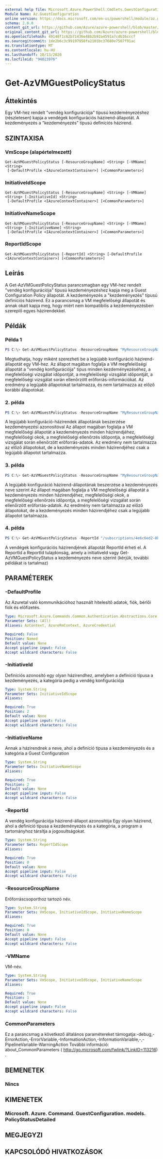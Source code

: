 ```yaml
---
external help file: Microsoft.Azure.PowerShell.Cmdlets.GuestConfiguration.dll-Help.xml
Module Name: Az.GuestConfiguration
online version: https://docs.microsoft.com/en-us/powershell/module/az.guestconfiguration/get-AzVMGuestPolicyStatus
schema: 2.0.0
content_git_url: https://github.com/Azure/azure-powershell/blob/master/src/GuestConfiguration/GuestConfiguration/help/Get-AzVMGuestPolicyStatus.md
original_content_git_url: https://github.com/Azure/azure-powershell/blob/master/src/GuestConfiguration/GuestConfiguration/help/Get-AzVMGuestPolicyStatus.md
ms.openlocfilehash: 49148f1c62b71436e48b2b92a4591a7cdb36cccf
ms.sourcegitcommit: 1de2b6c3c99197958fa2101bc37680e7507f91ac
ms.translationtype: MT
ms.contentlocale: hu-HU
ms.lasthandoff: 10/13/2020
ms.locfileid: "94023976"
---
```

# Get-AzVMGuestPolicyStatus

## Áttekintés
Egy VM-hez rendelt "vendég konfigurációja" típusú kezdeményezéshez (részletesen) kapja a vendégek konfigurációs házirend-állapotát.
A kezdeményezés a "kezdeményezés" típusú definíciós házirend.

## SZINTAXISA

### VmScope (alapértelmezett)
```
Get-AzVMGuestPolicyStatus [-ResourceGroupName] <String> [-VMName] <String>
 [-DefaultProfile <IAzureContextContainer>] [<CommonParameters>]
```

### InitiativeIdScope
```
Get-AzVMGuestPolicyStatus [-ResourceGroupName] <String> [-VMName] <String> [-InitiativeId] <String>
 [-DefaultProfile <IAzureContextContainer>] [<CommonParameters>]
```

### InitiativeNameScope
```
Get-AzVMGuestPolicyStatus [-ResourceGroupName] <String> [-VMName] <String> [-InitiativeName] <String>
 [-DefaultProfile <IAzureContextContainer>] [<CommonParameters>]
```

### ReportIdScope
```
Get-AzVMGuestPolicyStatus [-ReportId] <String> [-DefaultProfile <IAzureContextContainer>] [<CommonParameters>]
```

## Leírás
A Get-AzVMGuestPolicyStatus parancsmagban egy VM-hez rendelt "vendég konfigurációja" típusú kezdeményezéshez kapja meg a Guest Configuration Policy állapotát.
A kezdeményezés a "kezdeményezés" típusú definíciós házirend.
Ez a parancsmag a VM megfelelőségi állapotát és annak okait kapja meg, hogy miért nem kompatibilis a kezdeményezésben szereplő egyes házirendekkel.

## Példák

### Példa 1
```powershell
PS C:\> Get-AzVMGuestPolicyStatus -ResourceGroupName "MyResourceGroupName" -VMName "MyVMName"
```

Megtudhatja, hogy miként szerezheti be a legújabb konfiguráció házirend-állapotát egy VM-hez.
Az állapot magában foglalja a VM megfelelőségi állapotát a "vendég konfigurációja" típus minden kezdeményezéséhez, a megfelelőségi vizsgálat időpontját, a megfelelőségi vizsgálat időpontját, a megfelelőségi vizsgálat során ellenőrzött erőforrás-információkat.
Az eredmény a legújabb állapotokat tartalmazza, és nem tartalmazza az előző korábbi állapotokat.

### 2. példa
```powershell
PS C:\> Get-AzVMGuestPolicyStatus -ResourceGroupName "MyResourceGroupName" -VMName "MyVMName" -InitiativeId "/providers/Microsoft.Authorization/policySetDefinitions/3fa7cbf5-c0a4-4a59-85a5-cca4d996d5af"
```

A legújabb konfiguráció-házirendek állapotának beszerzése kezdeményezési azonosítóval Az állapot magában foglalja a VM megfelelőségi állapotát a kezdeményezés minden házirendjéhez, megfelelőségi okok, a megfelelőségi ellenőrzés időpontja, a megfelelőségi vizsgálat során ellenőrzött erőforrás-adatok.
Az eredmény nem tartalmazza az előző állapotokat, de a kezdeményezés minden házirendjéhez csak a legújabb állapotot tartalmazza.

### 3. példa
```powershell
PS C:\> Get-AzVMGuestPolicyStatus -ResourceGroupName "MyResourceGroupName" -VMName "MyVMName" -InitiativeName "b5a822e0-ba98-4e54-9278-5d9833aa9b17"
```

A legújabb konfiguráció házirend-állapotának beszerzése a kezdeményezés neve szerint
Az állapot magában foglalja a VM megfelelőségi állapotát a kezdeményezés minden házirendjéhez, megfelelőségi okok, a megfelelőségi ellenőrzés időpontja, a megfelelőségi vizsgálat során ellenőrzött erőforrás-adatok.
Az eredmény nem tartalmazza az előző állapotokat, de a kezdeményezés minden házirendjéhez csak a legújabb állapotot tartalmazza.

### 4. példa
```powershell
PS C:\> Get-AzVMGuestPolicyStatus -ReportId "/subscriptions/4e6c6ed2-0bf6-41d7-9d21-a452c2cc7920/resourceGroups/MyResourceGroupName/providers/Microsoft.Compute/virtualMachines/MyVMName/providers/Microsoft.GuestConfiguration/guestConfigurationAssignments/MaximumPasswordAge/reports/c271f845-2c0a-4456-a441-e48fc332d0ac"
```

A vendégek konfigurációs házirendjének állapotát ReportId érheti el.
A ReportId a ReportId tulajdonság, amely a initiativeId vagy Get-AzVMGuestPolicyStatus a kezdeményezés neve szerint (kérjük, további példákat is tartalmaz)

## PARAMÉTEREK

### -DefaultProfile
Az Azuretal való kommunikációhoz használt hitelesítő adatok, fiók, bérlői fiók és előfizetés.

```yaml
Type: Microsoft.Azure.Commands.Common.Authentication.Abstractions.Core.IAzureContextContainer
Parameter Sets: (All)
Aliases: AzContext, AzureRmContext, AzureCredential

Required: False
Position: Named
Default value: None
Accept pipeline input: False
Accept wildcard characters: False
```

### -InitiativeId
Definíciós azonosító egy olyan házirendhez, amelyben a definíció típusa a kezdeményezés, a kategória pedig a vendég konfigurációja

```yaml
Type: System.String
Parameter Sets: InitiativeIdScope
Aliases:

Required: True
Position: 2
Default value: None
Accept pipeline input: False
Accept wildcard characters: False
```

### -InitiativeName
Annak a házirendnek a neve, ahol a definíció típusa a kezdeményezés és a kategória a Guest Configuration

```yaml
Type: System.String
Parameter Sets: InitiativeNameScope
Aliases:

Required: True
Position: 2
Default value: None
Accept pipeline input: False
Accept wildcard characters: False
```

### -ReportId
A vendég konfigurációja házirend-állapot azonosítója
Egy olyan házirend, ahol a definíció típusa a kezdeményezés és a kategória, a program a tartományhoz társítja a jogosultságokat.

```yaml
Type: System.String
Parameter Sets: ReportIdScope
Aliases:

Required: True
Position: 0
Default value: None
Accept pipeline input: False
Accept wildcard characters: False
```

### -ResourceGroupName
Erőforráscsoporthoz tartozó név.

```yaml
Type: System.String
Parameter Sets: VmScope, InitiativeIdScope, InitiativeNameScope
Aliases:

Required: True
Position: 0
Default value: None
Accept pipeline input: False
Accept wildcard characters: False
```

### -VMName
VM-név.

```yaml
Type: System.String
Parameter Sets: VmScope, InitiativeIdScope, InitiativeNameScope
Aliases:

Required: True
Position: 1
Default value: None
Accept pipeline input: False
Accept wildcard characters: False
```

### CommonParameters
Ez a parancsmag a következő általános paramétereket támogatja:-debug,-ErrorAction,-ErrorVariable,-InformationAction,-InformationVariable,-,-PipelineVariable-WarningAction További információ: about_CommonParameters ( http://go.microsoft.com/fwlink/?LinkID=113216) .

## BEMENETEK

### Nincs
## KIMENETEK

### Microsoft. Azure. Command. GuestConfiguration. models. PolicyStatusDetailed
## MEGJEGYZI

## KAPCSOLÓDÓ HIVATKOZÁSOK
